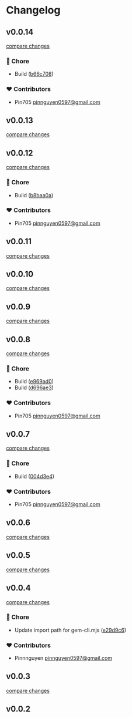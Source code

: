 # Changelog


## v0.0.14

[compare changes](https://github.com/pin705/gem-cli/compare/v0.0.13...v0.0.14)

### 🏡 Chore

- Build ([b66c708](https://github.com/pin705/gem-cli/commit/b66c708))

### ❤️ Contributors

- Pin705 <pinnguyen0597@gmail.com>

## v0.0.13

[compare changes](https://github.com/pin705/gem-cli/compare/v0.0.12...v0.0.13)

## v0.0.12

[compare changes](https://github.com/pin705/gem-cli/compare/v0.0.11...v0.0.12)

### 🏡 Chore

- Build ([b8baa0a](https://github.com/pin705/gem-cli/commit/b8baa0a))

### ❤️ Contributors

- Pin705 <pinnguyen0597@gmail.com>

## v0.0.11

[compare changes](https://github.com/pin705/gem-cli/compare/v0.0.10...v0.0.11)

## v0.0.10

[compare changes](https://github.com/pin705/gem-cli/compare/v0.0.9...v0.0.10)

## v0.0.9

[compare changes](https://github.com/pin705/gem-cli/compare/v0.0.8...v0.0.9)

## v0.0.8

[compare changes](https://github.com/pin705/gem-cli/compare/v0.0.7...v0.0.8)

### 🏡 Chore

- Build ([e969ad0](https://github.com/pin705/gem-cli/commit/e969ad0))
- Build ([d696ae3](https://github.com/pin705/gem-cli/commit/d696ae3))

### ❤️ Contributors

- Pin705 <pinnguyen0597@gmail.com>

## v0.0.7

[compare changes](https://github.com/pin705/gem-cli/compare/v0.0.6...v0.0.7)

### 🏡 Chore

- Build ([004d3e4](https://github.com/pin705/gem-cli/commit/004d3e4))

### ❤️ Contributors

- Pin705 <pinnguyen0597@gmail.com>

## v0.0.6

[compare changes](https://github.com/pin705/gem-cli/compare/v0.0.5...v0.0.6)

## v0.0.5

[compare changes](https://github.com/pin705/gem-cli/compare/v0.0.4...v0.0.5)

## v0.0.4

[compare changes](https://github.com/pin705/gem-cli/compare/v0.0.3...v0.0.4)

### 🏡 Chore

- Update import path for gem-cli.mjs ([e29d9c6](https://github.com/pin705/gem-cli/commit/e29d9c6))

### ❤️ Contributors

- Pinnnguyen <pinnguyen0597@gmail.com>

## v0.0.3

[compare changes](https://github.com/pin705/gem-cli/compare/v0.0.2...v0.0.3)

## v0.0.2

